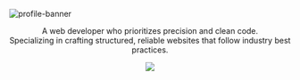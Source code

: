 ![profile-banner](https://github.com/user-attachments/assets/18bee8d8-a07a-4616-abda-de3dc980f90c)
<p align="center">
A web developer who prioritizes precision and clean code. <br> Specializing in crafting structured, reliable websites that follow industry best practices.
</p>
<p align="center">
  <a href="https://skillicons.dev">
    <img src="https://skillicons.dev/icons?i=html,css,js,git,bootstrap,express,bash,linux,mysql,nodejs,npm,ps," />
  </a>
</p>

